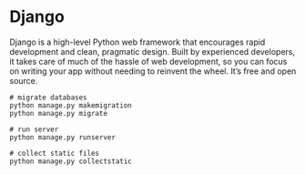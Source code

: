 # Django

Django is a high-level Python web framework that encourages rapid development and clean, pragmatic design. Built by experienced developers, it takes care of much of the hassle of web development, so you can focus on writing your app without needing to reinvent the wheel. It’s free and open source.

```shell
# migrate databases
python manage.py makemigration
python manage.py migrate

# run server
python manage.py runserver

# collect static files
python manage.py collectstatic
```
